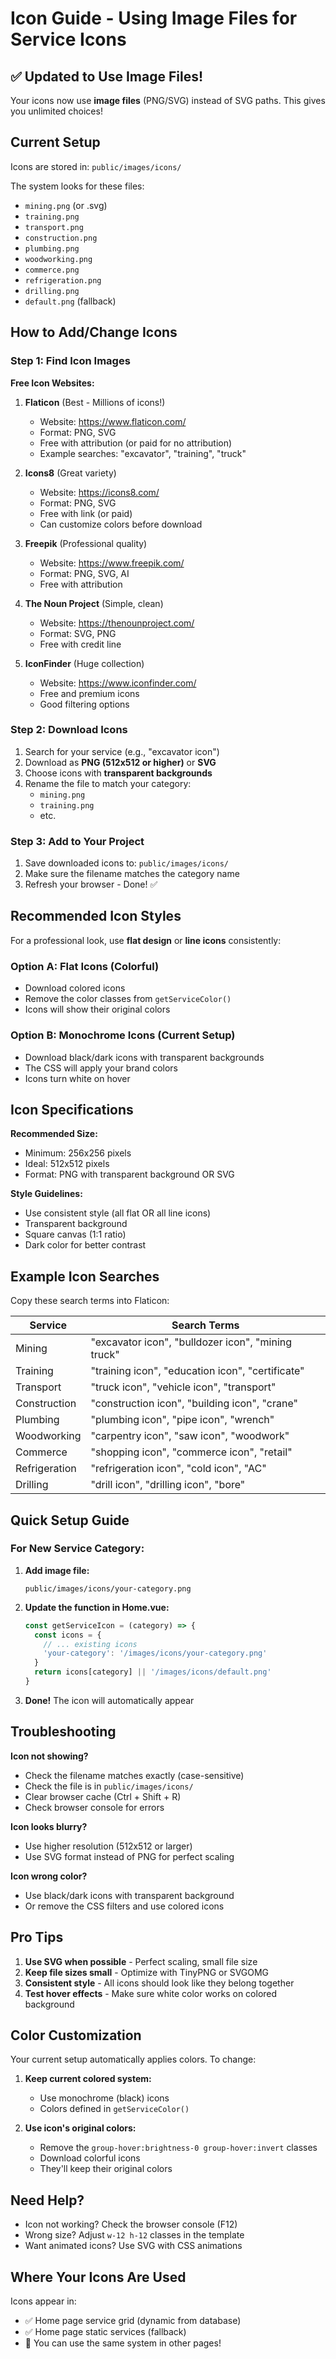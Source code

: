 # Icon Guide - Using Image Files for Service Icons

## ✅ Updated to Use Image Files!

Your icons now use **image files** (PNG/SVG) instead of SVG paths. This gives you unlimited choices!

## Current Setup

Icons are stored in: `public/images/icons/`

The system looks for these files:
- `mining.png` (or .svg)
- `training.png`
- `transport.png`
- `construction.png`
- `plumbing.png`
- `woodworking.png`
- `commerce.png`
- `refrigeration.png`
- `drilling.png`
- `default.png` (fallback)

## How to Add/Change Icons

### Step 1: Find Icon Images

**Free Icon Websites:**

1. **Flaticon** (Best - Millions of icons!)
   - Website: https://www.flaticon.com/
   - Format: PNG, SVG
   - Free with attribution (or paid for no attribution)
   - Example searches: "excavator", "training", "truck"

2. **Icons8** (Great variety)
   - Website: https://icons8.com/
   - Format: PNG, SVG
   - Free with link (or paid)
   - Can customize colors before download

3. **Freepik** (Professional quality)
   - Website: https://www.freepik.com/
   - Format: PNG, SVG, AI
   - Free with attribution

4. **The Noun Project** (Simple, clean)
   - Website: https://thenounproject.com/
   - Format: SVG, PNG
   - Free with credit line

5. **IconFinder** (Huge collection)
   - Website: https://www.iconfinder.com/
   - Free and premium icons
   - Good filtering options

### Step 2: Download Icons

1. Search for your service (e.g., "excavator icon")
2. Download as **PNG (512x512 or higher)** or **SVG**
3. Choose icons with **transparent backgrounds**
4. Rename the file to match your category:
   - `mining.png`
   - `training.png`
   - etc.

### Step 3: Add to Your Project

1. Save downloaded icons to: `public/images/icons/`
2. Make sure the filename matches the category name
3. Refresh your browser - Done! ✅

## Recommended Icon Styles

For a professional look, use **flat design** or **line icons** consistently:

### Option A: Flat Icons (Colorful)
- Download colored icons
- Remove the color classes from `getServiceColor()`
- Icons will show their original colors

### Option B: Monochrome Icons (Current Setup)
- Download black/dark icons with transparent backgrounds
- The CSS will apply your brand colors
- Icons turn white on hover

## Icon Specifications

**Recommended Size:**
- Minimum: 256x256 pixels
- Ideal: 512x512 pixels
- Format: PNG with transparent background OR SVG

**Style Guidelines:**
- Use consistent style (all flat OR all line icons)
- Transparent background
- Square canvas (1:1 ratio)
- Dark color for better contrast

## Example Icon Searches

Copy these search terms into Flaticon:

| Service | Search Terms |
|---------|-------------|
| Mining | "excavator icon", "bulldozer icon", "mining truck" |
| Training | "training icon", "education icon", "certificate" |
| Transport | "truck icon", "vehicle icon", "transport" |
| Construction | "construction icon", "building icon", "crane" |
| Plumbing | "plumbing icon", "pipe icon", "wrench" |
| Woodworking | "carpentry icon", "saw icon", "woodwork" |
| Commerce | "shopping icon", "commerce icon", "retail" |
| Refrigeration | "refrigeration icon", "cold icon", "AC" |
| Drilling | "drill icon", "drilling icon", "bore" |

## Quick Setup Guide

### For New Service Category:

1. **Add image file:**
   ```
   public/images/icons/your-category.png
   ```

2. **Update the function in Home.vue:**
   ```javascript
   const getServiceIcon = (category) => {
     const icons = {
       // ... existing icons
       'your-category': '/images/icons/your-category.png'
     }
     return icons[category] || '/images/icons/default.png'
   }
   ```

3. **Done!** The icon will automatically appear

## Troubleshooting

**Icon not showing?**
- Check the filename matches exactly (case-sensitive)
- Check the file is in `public/images/icons/`
- Clear browser cache (Ctrl + Shift + R)
- Check browser console for errors

**Icon looks blurry?**
- Use higher resolution (512x512 or larger)
- Use SVG format instead of PNG for perfect scaling

**Icon wrong color?**
- Use black/dark icons with transparent background
- Or remove the CSS filters and use colored icons

## Pro Tips

1. **Use SVG when possible** - Perfect scaling, small file size
2. **Keep file sizes small** - Optimize with TinyPNG or SVGOMG
3. **Consistent style** - All icons should look like they belong together
4. **Test hover effects** - Make sure white color works on colored background

## Color Customization

Your current setup automatically applies colors. To change:

1. **Keep current colored system:**
   - Use monochrome (black) icons
   - Colors defined in `getServiceColor()`

2. **Use icon's original colors:**
   - Remove the `group-hover:brightness-0 group-hover:invert` classes
   - Download colorful icons
   - They'll keep their original colors

## Need Help?

- Icon not working? Check the browser console (F12)
- Wrong size? Adjust `w-12 h-12` classes in the template
- Want animated icons? Use SVG with CSS animations

## Where Your Icons Are Used

Icons appear in:
- ✅ Home page service grid (dynamic from database)
- ✅ Home page static services (fallback)
- 🔄 You can use the same system in other pages!

